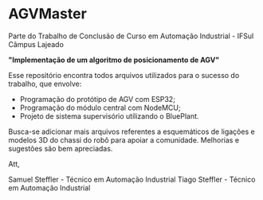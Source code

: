 # AGVMaster

Parte do Trabalho de Conclusão de Curso em Automação Industrial - IFSul Câmpus Lajeado

**"Implementação de um algoritmo de posicionamento de AGV"**

Esse repositório encontra todos arquivos utilizados para o sucesso do trabalho, que envolve:
- Programação do protótipo de AGV com ESP32;
- Programação do módulo central com NodeMCU;
- Projeto de sistema supervisório utilizando o BluePlant.

Busca-se adicionar mais arquivos referentes a esquemáticos de ligações e modelos 3D do chassi do robô para apoiar a comunidade.
Melhorias e sugestões são bem apreciadas.

Att,

Samuel Steffler - Técnico em Automação Industrial
Tiago Steffler - Técnico em Automação Industrial
